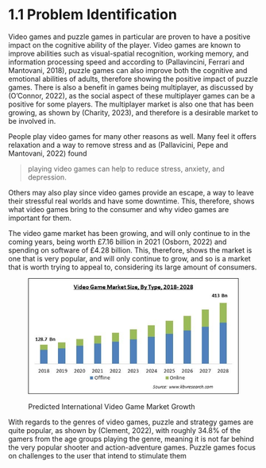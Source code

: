 # 1.1 Problem Identification

Video games and puzzle games in particular are proven to have a positive impact on the cognitive ability of the player. Video games are known to improve abilities such as visual-spatial recognition, working memory, and information processing speed and according to (Pallavincini, Ferrari and Mantovani, 2018), puzzle games can also improve both the cognitive and emotional abilities of adults, therefore showing the positive impact of puzzle games. There is also a benefit in games being multiplayer, as discussed by (O’Connor, 2022), as the social aspect of these multiplayer games can be a positive for some players. The multiplayer market is also one that has been growing, as shown by (Charity, 2023), and therefore is a desirable market to be involved in.

People play video games for many other reasons as well. Many feel it offers relaxation and a way to remove stress and as (Pallavicini, Pepe and Mantovani, 2022) found&#x20;

> playing video games can help to reduce stress, anxiety, and depression.

Others may also play since video games provide an escape, a way to leave their stressful real worlds and have some downtime. This, therefore, shows what video games bring to the consumer and why video games are important for them.

The video game market has been growing, and will only continue to in the coming years, being worth £7.16 billion in 2021 (Osborn, 2022) and spending on software of £4.28 billion. This, therefore, shows the market is one that is very popular, and will only continue to grow, and so is a market that is worth trying to appeal to, considering its large amount of consumers.

<figure><img src="../.gitbook/assets/video game market size.jpg" alt=""><figcaption><p>Predicted International Video Game Market Growth</p></figcaption></figure>

With regards to the genres of video games, puzzle and strategy games are quite popular, as shown by (Clement, 2022), with roughly 34.8% of the gamers from the age groups playing the genre, meaning it is not far behind the very popular shooter and action-adventure games.  Puzzle games focus on challenges to the user that intend to stimulate them

